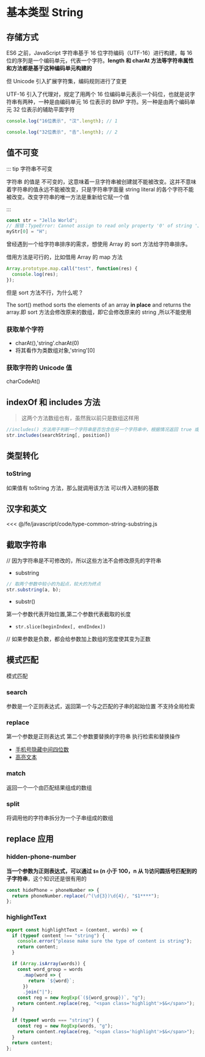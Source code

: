 # 基本类型 String

## 存储方式

ES6 之前，JavaScript 字符串基于 16 位字符编码（UTF-16）进行构建，每 16 位的序列是一个编码单元，代表一个字符。**length 和 charAt 方法等字符串属性和方法都是基于这种编码单元构建的**

但 Unicode 引入扩展字符集，编码规则进行了变更

UTF-16 引入了代理对，规定了用两个 16 位编码单元表示一个码位，也就是说字符串有两种，一种是由编码单元 16 位表示的 BMP 字符。另一种是由两个编码单元 32 位表示的辅助平面字符

```js
console.log("16位表示", "汉".length); // 1

console.log("32位表示", "𠮷".length); // 2
```

## 值不可变

::: tip 字符串不可变

字符串 的值是 不可变的，这意味着一旦字符串被创建就不能被改变。这并不意味着字符串的值永远不能被改变，只是字符串字面量 string literal 的各个字符不能被改变。改变字符串的唯一方法是重新给它赋一个值

:::

```js
const str = "Jello World";
// 报错：TypeError: Cannot assign to read only property '0' of string 'Jello World'
myStr[0] = "H";
```

曾经遇到一个给字符串排序的需求，想使用 Array 的 sort 方法给字符串排序。

借用方法是可行的，比如借用 Array 的 map 方法

```js
Array.prototype.map.call("test", function(res) {
  console.log(res);
});
```

但是 sort 方法不行，为什么呢？

The sort() method sorts the elements of an array **in place** and returns the array.即 sort 方法会修改原来的数组，即它会修改原来的 string ,所以不能使用

### 获取单个字符

- charAt(),'string'.charAt(0)
- 将其看作为类数组对象,'string'[0]

### 获取字符的 Unicode 值

charCodeAt()

## indexOf 和 includes 方法

> 这两个方法数组也有，虽然我以前只是数组这样用

```js
//includes() 方法用于判断一个字符串是否包含在另一个字符串中，根据情况返回 true 或 false。
str.includes(searchString[, position])
```

## 类型转化

### toString

如果值有 toString 方法，那么就调用该方法
可以传入进制的基数

## 汉字和英文

<<< @/fe/javascript/code/type-common-string-substring.js

## 截取字符串

// 因为字符串是不可修改的，所以这些方法不会修改原先的字符串

- substring

```js
// 取两个参数中较小的为起点，较大的为终点
str.substring(a, b);
```

- substr()

第一个参数代表开始位置,第二个参数代表截取的长度

- `str.slice(beginIndex[, endIndex])`

// 如果参数是负数，都会给参数加上数组的宽度使其变为正数

## 模式匹配

模式匹配

### search

参数是一个正则表达式，返回第一个与之匹配的子串的起始位置
不支持全局检索

### replace

第一个参数是正则表达式
第二个参数要替换的字符串
执行检索和替换操作

- [手机号隐藏中间四位数](#hidden-phone-number)
- [高亮文本](#highlightText)

### match

返回一个一个由匹配结果组成的数组

### split

将调用他的字符串拆分为一个子串组成的数组

## replace 应用

### hidden-phone-number

**当一个参数为正则表达式，可以通过 `$n` (n 小于 100，n 从 1)访问圆括号匹配到的子字符串**，这个知识还是很有用的

```javascript
const hidePhone = phoneNumber => {
  return phoneNumber.replace(/^(\d{3})\d{4}/, "$1****");
};
```

### highlightText

```javascript
export const highlightText = (content, words) => {
  if (typeof content !== "string") {
    console.error("please make sure the type of content is string");
    return content;
  }

  if (Array.isArray(words)) {
    const word_group = words
      .map(word => {
        return `${word}`;
      })
      .join("|");
    const reg = new RegExp(`(${word_group})`, "g");
    return content.replace(reg, "<span class='highlight'>$&</span>");
  }

  if (typeof words === "string") {
    const reg = new RegExp(words, "g");
    return content.replace(reg, "<span class='highlight'>$&</span>");
  }
  return content;
};
```
